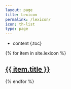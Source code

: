 ```yaml
---
layout: page
title: Lexicon
permalink: /lexicon/
icon: th-list
type: page
---
```


* content
{:toc}

{% for item in site.lexicon %}
	<h2><a href="{{ item.url }}">{{ item.title }}</a></h2>
{% endfor %}
